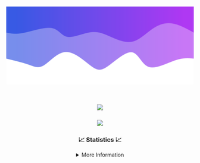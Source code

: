 ![Header](./IMG_4001.png)
<div align="center">

<h1 align="center">
  <a href="https://git.io/typing-svg">
    <img src="https://readme-typing-svg.herokuapp.com/?lines=Welcome+to+my+profile!+👋;JavaScript+developer.;&center=true&size=25">
  </a>
</h1>

<p align="center">
  <img src="https://lanyard.cnrad.dev/api/624702585596805130" />
</p>

### 📈 Statistics 📈
<details>
    <summary>More Information</summary>
    <br/>

<!--START_SECTION:waka-->
![Code Time](http://img.shields.io/badge/Code%20Time-51%20hrs%2020%20mins-blue)

![Profile Views](http://img.shields.io/badge/Profile%20Views-1-blue)

**🐱 My GitHub Data** 

> 📦 1.7 kB Used in GitHub's Storage 
 > 
> 🏆 0 Contributions in the Year 2024
 > 
> 🚫 Not Opted to Hire
 > 
> 📜 5 Public Repositories 
 > 
> 🔑 1 Private Repositories 
 > 
**I'm an Early 🐤** 

```text
🌞 Morning                104 commits         ████░░░░░░░░░░░░░░░░░░░░░   15.76 % 
🌆 Daytime                273 commits         ██████████░░░░░░░░░░░░░░░   41.36 % 
🌃 Evening                247 commits         █████████░░░░░░░░░░░░░░░░   37.42 % 
🌙 Night                  36 commits          █░░░░░░░░░░░░░░░░░░░░░░░░   05.45 % 
```
📅 **I'm Most Productive on Thursday** 

```text
Monday                   80 commits          ███░░░░░░░░░░░░░░░░░░░░░░   12.12 % 
Tuesday                  85 commits          ███░░░░░░░░░░░░░░░░░░░░░░   12.88 % 
Wednesday                119 commits         █████░░░░░░░░░░░░░░░░░░░░   18.03 % 
Thursday                 128 commits         █████░░░░░░░░░░░░░░░░░░░░   19.39 % 
Friday                   85 commits          ███░░░░░░░░░░░░░░░░░░░░░░   12.88 % 
Saturday                 66 commits          ██░░░░░░░░░░░░░░░░░░░░░░░   10.00 % 
Sunday                   97 commits          ████░░░░░░░░░░░░░░░░░░░░░   14.70 % 
```


📊 **This Week I Spent My Time On** 

```text
🕑︎ Time Zone: America/New_York

💬 Programming Languages: 
Java                     1 hr                █████████████████████████   100.00 % 

🔥 Editors: 
IntelliJ                 1 hr                █████████████████████████   100.00 % 

🐱‍💻 Projects: 
Xenon                    1 hr                █████████████████████████   100.00 % 

💻 Operating System: 
Windows                  1 hr                █████████████████████████   100.00 % 
```

**I Mostly Code in Java** 

```text
Java                     28 repos            ███████████████████████░░   90.32 % 
JavaScript               2 repos             ██░░░░░░░░░░░░░░░░░░░░░░░   06.45 % 
C++                      1 repo              █░░░░░░░░░░░░░░░░░░░░░░░░   03.23 % 
```



**Timeline**

![Lines of Code chart](https://raw.githubusercontent.com/DevDipin/DevDipin/main/assets/bar_graph.png)


 Last Updated on 11/01/2024 17:09:28 UTC
<!--END_SECTION:waka-->

![Footer](./IMG_4002.png)